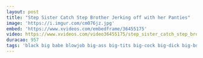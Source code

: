 ```yaml
---
layout: post
title: "Step Sister Catch Step Brother Jerking off with her Panties"
image: 'https://i.imgur.com/cm076jz.jpg'
embed: 'https://www.xvideos.com/embedframe/36455175'
video: https://www.xvideos.com/video36455175/step_sister_catch_step_brother_jerking_off_with_her_panties
duracao: 957
tags: 'black big babe blowjob big-ass big-tits big-cock big-dick big-boobs black-cock'
---
```

